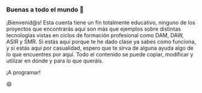 ### Buenas a todo el mundo 👋

¡Bienvenid@s! Esta cuenta tiene un fin totalmente educativo, ninguno de los proyectos que encontrarás aquí son más que ejemplos sobre distintas tecnologías vistas en ciclos de formación profesional como DAM, DAW, ASIR y SMR. Si estás aquí porque te he dado clase ya sabes como funciona, y si estás aquí por casualidad, espero que te sirva de alguna ayuda algo de lo que encuentres por aquí. Todo el contenido se puede copiar, modificar y utilizar en dónde y para lo que queráis.

¡A programar!

😄

<!--
**resuadam2/resuadam2** is a ✨ _special_ ✨ repository because its `README.md` (this file) appears on your GitHub profile.

Here are some ideas to get you started:

- 🔭 I’m currently working on ...
- 🌱 I’m currently learning ...
- 👯 I’m looking to collaborate on ...
- 🤔 I’m looking for help with ...
- 💬 Ask me about ...
- 📫 How to reach me: ...
- 😄 Pronouns: ...
- ⚡ Fun fact: ...
-->
